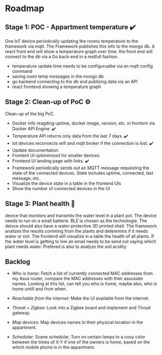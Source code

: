 # Roadmap

## Stage 1: POC - Appartment temperature :heavy_check_mark:

One IoT device periodically updating the rooms temperature to the framework via mqtt. The Framework publishes this info to the mongo db. A react front end will show a temperature graph over time. the front end will connect to the db via a Go back-end in a restfull fashion.

- temperature update time needs to be configurualbe via an mqtt config command
- saving room temp messages in the mongo db
- go backend connecting to the db and publising data via an API
- react frontend showing a temperature graph

## Stage 2: Clean-up of PoC :gear:

Clean-up of the big PoC.

- Docker info reagding uptime, docker image, version, etc. in frontent via Docker API Engine. :heavy_check_mark:
- Temperature API returns only data from the last 7 days. :heavy_check_mark:
- Iot devices reconnects wifi and mqtt broker if the connection is lost. :heavy_check_mark:
- Update documentation.
- Frontent UI optimimized for smaller devices.
- Frontend UI landing page with links. :heavy_check_mark:
- Framework periodically sends out an MQTT message requesting the state of the connected devices. State includes uptime, connected, last message, etc.
- Visualize the device state in a table in the frontend UIs
- Show the number of connected devices in the UI

## Stage 3: Plant health :dart:

device that monitors and transmits the water level in a plant pot. The device needs to run on a small batterie. BLE is chosen as the technologie. The deivce should also have a water-protective 3D printed shell. The framework analizes the results comming from the plants and deteremins if it needs water or not. The frontend will visualize in a table the health of all plants. If the water level is getting to low an email needs to be send out saying which plant needs water.
Prefered is also to analyze the soil acidity.

## Backlog

- *Who is home*: Fetch a list of currently connected MAC addresses from my Asus router, compare the MAC addresses with their assosiate names. Looking at this list, can tell you who is home, maybe also, who is home untill and from when.

- *Reachable from the internet*: Make the UI available from the internet.

- *Threat + Zigbee*: Look into a Zigbee board and implement and Threat gateway.

- *Map devices*: Map devices names to their physical location in the appartment.

- *Schedular*: Scene schedular, Turn on certain lamps to a cosy color between the times of X-Y if one of the owners is home, based on the which mobile phone is in the appartment. 
